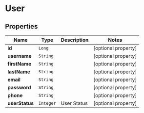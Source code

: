 

# User


## Properties

Name | Type | Description | Notes
------------ | ------------- | ------------- | -------------
**id** | `Long` |  |  [optional property]
**username** | `String` |  |  [optional property]
**firstName** | `String` |  |  [optional property]
**lastName** | `String` |  |  [optional property]
**email** | `String` |  |  [optional property]
**password** | `String` |  |  [optional property]
**phone** | `String` |  |  [optional property]
**userStatus** | `Integer` | User Status |  [optional property]






